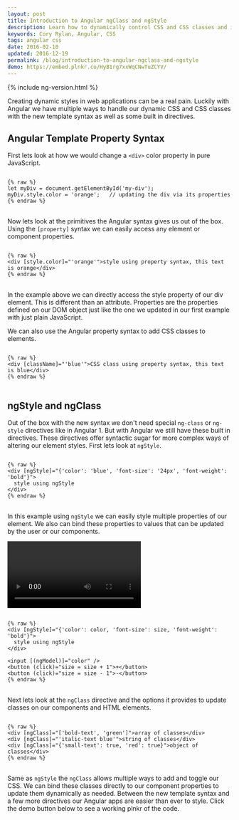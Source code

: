 ```yaml
---
layout: post
title: Introduction to Angular ngClass and ngStyle
description: Learn how to dynamically control CSS and CSS classes and in Angular
keywords: Cory Rylan, Angular, CSS
tags: angular css
date: 2016-02-10
updated: 2016-12-19
permalink: /blog/introduction-to-angular-ngclass-and-ngstyle
demo: https://embed.plnkr.co/HyB1rg7xxWqCNwTuZCYV/
---
```


{% include ng-version.html %}

Creating dynamic styles in web applications can be a real pain. Luckily with Angular we have multiple ways to handle our dynamic CSS and CSS classes
with the new template syntax as well as some built in directives.

## Angular Template Property Syntax
First lets look at how we would change a `<div>` color property in pure JavaScript.

<pre class="language-javascript">
<code>
{% raw %}
let myDiv = document.getElementById('my-div');
myDiv.style.color = 'orange';   // updating the div via its properties
{% endraw %}
</code>
</pre>

Now lets look at the primitives the Angular syntax gives us out of the box. Using the `[property]` syntax we can easily access
any element or component properties. 

<pre class="language-markup">
<code>
{% raw %}
&lt;div [style.color]="'orange'"&gt;style using property syntax, this text is orange&lt;/div&gt;
{% endraw %}
</code>
</pre>

In the example above we can directly access the style property of our div element. This is different than an attribute. Properties 
are the properties defined on our DOM object just like the one we updated in our first example with just plain JavaScript.

We can also use the Angular property syntax to add CSS classes to elements.

<pre class="language-markup">
<code>
{% raw %}
&lt;div [className]="'blue'"&gt;CSS class using property syntax, this text is blue&lt;/div&gt;
{% endraw %}
</code>
</pre>

## ngStyle and ngClass
Out of the box with the new syntax we don't need special `ng-class` or `ng-style` directives like in Angular 1. But with Angular we still have these built in directives.
These directives offer syntactic sugar for more complex ways of altering our element styles. First lets look at `ngStyle`.

<pre class="language-markup">
<code>
{% raw %}
&lt;div [ngStyle]="{'color': 'blue', 'font-size': '24px', 'font-weight': 'bold'}"&gt;
  style using ngStyle
&lt;/div&gt;
{% endraw %}
</code>
</pre>

In this example using `ngStyle` we can easily style multiple properties of our element. We also can bind these properties to values that can be updated 
by the user or our components.

<video src="/assets/video/posts/2016-02-10-introduction-to-angular-ngclass-and-ngstyle/ng-style-demo.mp4" autoplay loop controls bp-layout="float-center 3--max"></video>

<pre class="language-markup">
<code>
{% raw %}
&lt;div [ngStyle]="{'color': color, 'font-size': size, 'font-weight': 'bold'}"&gt;
  style using ngStyle
&lt;/div&gt;

&lt;input [(ngModel)]="color" />
&lt;button (click)="size = size + 1">+&lt;/button&gt;
&lt;button (click)="size = size - 1">-&lt;/button&gt;
{% endraw %}
</code>
</pre>

Next lets look at the `ngClass` directive and the options it provides to update classes on our components and HTML elements.

<pre class="language-markup">
<code>
{% raw %}
&lt;div [ngClass]=&quot;[&#39;bold-text&#39;, &#39;green&#39;]&quot;&gt;array of classes&lt;/div&gt;
&lt;div [ngClass]=&quot;&#39;italic-text blue&#39;&quot;&gt;string of classes&lt;/div&gt;
&lt;div [ngClass]=&quot;{&#39;small-text&#39;: true, &#39;red&#39;: true}&quot;&gt;object of classes&lt;/div&gt;
{% endraw %}
</code>
</pre>

Same as `ngStyle` the `ngClass` allows multiple ways to add and toggle our CSS. We can bind these classes directly to our component properties to 
update them dynamically as needed. Between the new template syntax and a few more directives our Angular apps are easier than ever to style.
Click the demo button below to see a working plnkr of the code.